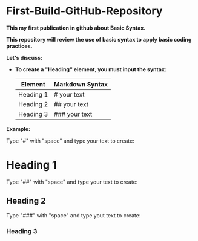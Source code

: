# First-Build-GitHub-Repository

**This my first publication in github about Basic Syntax.**

**This repository will review the use of basic syntax to apply basic coding practices.**

**Let's discuss:**

- **To create a "Heading" element, you must input the syntax:**

    |Element|Markdown Syntax|
    | ----------- | ----------- |
    |Heading 1| # your text|
    |Heading 2| ## your text|
    |Heading 3| ### your text|


**Example:** 

Type "#" with "space" and type your text to create:
# Heading 1

Type "##" with "space" and type your text to create:
## Heading 2

Type "###" with "space" and type yout text to create:
### Heading 3

